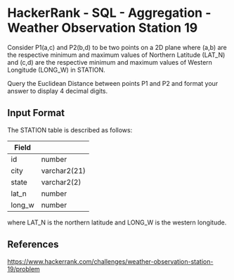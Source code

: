 # HackerRank - SQL - Aggregation - Weather Observation Station 19

Consider P1(a,c) and P2(b,d) to be two points on a 2D plane 
where (a,b) are the respective minimum and maximum values of Northern Latitude (LAT_N) 
and (c,d) are the respective minimum and maximum values of Western Longitude (LONG_W) in STATION.

Query the Euclidean Distance between points P1 and P2 and format your answer to display 4 decimal digits.


## Input Format
The STATION table is described as follows:

| Field  |               |
|--------|---------------|
| id     | number        |
| city   | varchar2(21)  |
| state  | varchar2(2)   |
| lat_n  | number        |
| long_w | number        |

where LAT_N is the northern latitude and LONG_W is the western longitude.


## References
https://www.hackerrank.com/challenges/weather-observation-station-19/problem